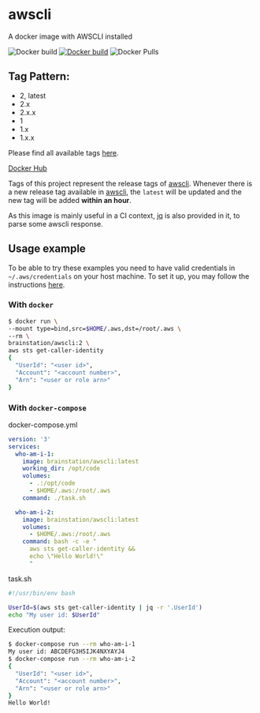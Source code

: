 # awscli
A docker image with AWSCLI installed

![Docker build](https://github.com/brainstation-au/awscli-docker/actions/workflows/tags.yml/badge.svg?branch=main)
[![Docker build](https://img.shields.io/docker/cloud/build/brainstation/awscli?label=build&logo=docker)](https://hub.docker.com/r/brainstation/awscli/builds)
![Docker Pulls](https://img.shields.io/docker/pulls/brainstation/awscli.svg?label=pulls&logo=docker)

## Tag Pattern:
- 2, latest
- 2.x
- 2.x.x
- 1
- 1.x
- 1.x.x

Please find all available tags [here](https://hub.docker.com/r/brainstation/awscli/tags).

[Docker Hub](https://hub.docker.com/r/brainstation/awscli)

Tags of this project represent the release tags of [awscli](https://github.com/aws/awscli). Whenever there is a new release tag available in [awscli](https://github.com/aws/awscli), the `latest` will be updated and the new tag will be added **within an hour**.

As this image is mainly useful in a CI context, [jq](https://stedolan.github.io/jq/) is also provided in it, to parse some awscli response.

## Usage example

To be able to try these examples you need to have valid credentials in `~/.aws/credentials` on your host machine. To set it up, you may follow the instructions [here](https://github.com/aws/awscli#getting-started).

### With `docker`
```bash
$ docker run \
--mount type=bind,src=$HOME/.aws,dst=/root/.aws \
--rm \
brainstation/awscli:2 \
aws sts get-caller-identity
{
  "UserId": "<user id>",
  "Account": "<account number>",
  "Arn": "<user or role arn>"
}
```

### With `docker-compose`

docker-compose.yml
```yml
version: '3'
services:
  who-am-i-1:
    image: brainstation/awscli:latest
    working_dir: /opt/code
    volumes:
      - .:/opt/code
      - $HOME/.aws:/root/.aws
    command: ./task.sh

  who-am-i-2:
    image: brainstation/awscli:latest
    volumes:
      - $HOME/.aws:/root/.aws
    command: bash -c -e "
      aws sts get-caller-identity &&
      echo \"Hello World!\"
      "
```

task.sh
```bash
#!/usr/bin/env bash

UserId=$(aws sts get-caller-identity | jq -r '.UserId')
echo "My user id: $UserId"
```

Execution output:
```bash
$ docker-compose run --rm who-am-i-1
My user id: ABCDEFG3H5IJK4NXYAYJ4
$ docker-compose run --rm who-am-i-2
{
  "UserId": "<user id>",
  "Account": "<account number>",
  "Arn": "<user or role arn>"
}
Hello World!
```
